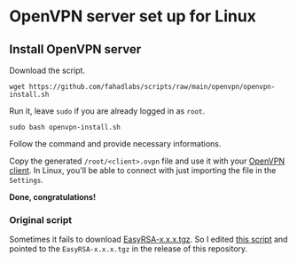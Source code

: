 # OpenVPN server set up for Linux

## Install OpenVPN server

Download the script.

```
wget https://github.com/fahadlabs/scripts/raw/main/openvpn/openvpn-install.sh
```

Run it, leave `sudo` if you are already logged in as `root`.

```
sudo bash openvpn-install.sh
```

Follow the command and provide necessary informations.

Copy the generated `/root/<client>.ovpn` file and use it with your [OpenVPN client](https://openvpn.net/vpn-client).
In Linux, you'll be able to connect with just importing the file in the `Settings`.

**Done, congratulations!**

### Original script

Sometimes it fails to download [EasyRSA-x.x.x.tgz](https://github.com/OpenVPN/easy-rsa/releases/download/v3.0.8/EasyRSA-3.0.8.tgz). So I edited [this script](https://git.io/vpn) and pointed to the `EasyRSA-x.x.x.tgz` in the release of this repository.

